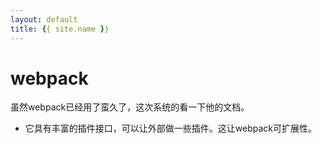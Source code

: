 ```yaml
---
layout: default
title: {{ site.name }}
---
```

# webpack
虽然webpack已经用了蛮久了，这次系统的看一下他的文档。

 - 它具有丰富的插件接口，可以让外部做一些插件。这让webpack可扩展性。
